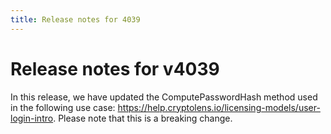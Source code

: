 ```yaml
---
title: Release notes for 4039
---
```


# Release notes for v4039


In this release, we have updated the ComputePasswordHash method used in the following use case: https://help.cryptolens.io/licensing-models/user-login-intro. Please note that this is a breaking change.